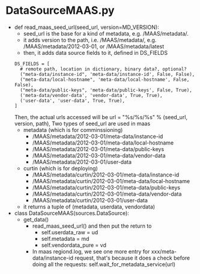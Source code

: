 # DataSourceMAAS.py
* def read_maas_seed_url(seed_url, version=MD_VERSION):
  * seed_url is the base for a kind of metadata, e.g. /MAAS/metadata/.
  * it adds version to the path, i.e. /MAAS/metadata/<version>, e.g. /MAAS/metadata/2012-03-01, or /MAAS/metadata/latest
  * then, it adds data source fields to it, defined in DS_FIELDS
  ```
  DS_FIELDS = [
    # remote path, location in dictionary, binary data?, optional?
    ("meta-data/instance-id", 'meta-data/instance-id', False, False),
    ("meta-data/local-hostname", 'meta-data/local-hostname', False, False),
    ("meta-data/public-keys", 'meta-data/public-keys', False, True),
    ('meta-data/vendor-data', 'vendor-data', True, True),
    ('user-data', 'user-data', True, True),
  ]
  ```
  Then, the actual urls accessed will be url = "%s/%s/%s" % (seed_url, version, path),
  Two types of seed_url are used in maas
    * metadata (which is for comminssioning)
      * /MAAS/metadata/2012-03-01/meta-data/instance-id
      * /MAAS/metadata/2012-03-01/meta-data/local-hostname
      * /MAAS/metadata/2012-03-01/meta-data/public-keys
      * /MAAS/metadata/2012-03-01/meta-data/vendor-data
      * /MAAS/metadata/2012-03-01/user-data
    * curtin (which is for deploying)
      * /MAAS/metadata/curtin/2012-03-01/meta-data/instance-id
      * /MAAS/metadata/curtin/2012-03-01/meta-data/local-hostname
      * /MAAS/metadata/curtin/2012-03-01/meta-data/public-keys
      * /MAAS/metadata/curtin/2012-03-01/meta-data/vendor-data
      * /MAAS/metadata/curtin/2012-03-01/user-data
  * it returns a tuple of (metadata, userdata, vendordata)
* class DataSourceMAAS(sources.DataSource):
  * get_data()
    * read_maas_seed_url() and then put the return to 
      * self.userdata_raw = ud
      * self.metadata = md
      * self.vendordata_pure = vd
    * In maas regiond.log, we see one more entry for xxx/meta-data/instance-id request, that's because it does a check before doing all the requests: self.wait_for_metadata_service(url)

    
    
